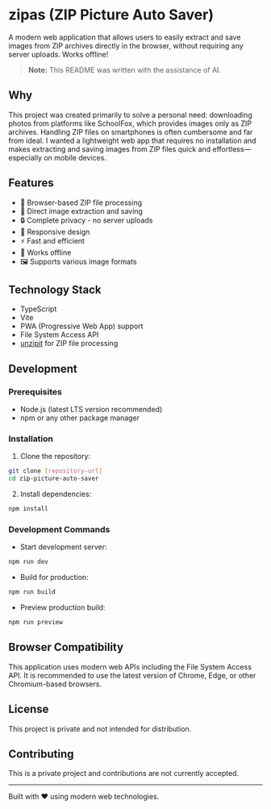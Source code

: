 # zipas (ZIP Picture Auto Saver)

A modern web application that allows users to easily extract and save images from ZIP archives directly in the browser, without requiring any server uploads. Works offline!

> **Note:** This README was written with the assistance of AI.

## Why

This project was created primarily to solve a personal need: downloading photos from platforms like SchoolFox, which provides images only as ZIP archives. Handling ZIP files on smartphones is often cumbersome and far from ideal. I wanted a lightweight web app that requires no installation and makes extracting and saving images from ZIP files quick and effortless—especially on mobile devices.

## Features

- 🚀 Browser-based ZIP file processing
- 💾 Direct image extraction and saving
- 🔒 Complete privacy - no server uploads
- 📱 Responsive design
- ⚡ Fast and efficient
- 🔌 Works offline
- 🖼️ Supports various image formats

## Technology Stack

- TypeScript
- Vite
- PWA (Progressive Web App) support
- File System Access API
- [unzipit](https://github.com/greggman/unzipit) for ZIP file processing

## Development

### Prerequisites

- Node.js (latest LTS version recommended)
- npm or any other package manager

### Installation

1. Clone the repository:

```bash
git clone [repository-url]
cd zip-picture-auto-saver
```

2. Install dependencies:

```bash
npm install
```

### Development Commands

- Start development server:

```bash
npm run dev
```

- Build for production:

```bash
npm run build
```

- Preview production build:

```bash
npm run preview
```

## Browser Compatibility

This application uses modern web APIs including the File System Access API. It is recommended to use the latest version of Chrome, Edge, or other Chromium-based browsers.

## License

This project is private and not intended for distribution.

## Contributing

This is a private project and contributions are not currently accepted.

---

Built with ❤️ using modern web technologies.
